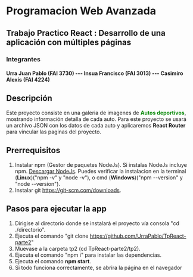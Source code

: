 # Programacion Web Avanzada

## Trabajo Practico React : Desarrollo de una aplicación con múltiples páginas

### Integrantes
#### Urra Juan Pablo (FAI 3730)  --- Insua Francisco (FAI 3013)  ---  Casimiro Alexis (FAI 4224)

## Descripción
Este proyecto consiste en una galeria de imagenes de <strong style='color:rgb(0,135,0)'>Autos deportivos</strong>, mostrando información detalla de cada auto. Para este proyecto se usará un archivo JSON con los datos de cada auto y aplicaremos **React Router** para vincular las paginas del proyecto.

## Prerrequisitos
1. Instalar npm (Gestor de paquetes NodeJs). Si instalas NodeJs incluye npm. [Descargar NodeJs](https://nodejs.org/en/download).
Puedes verificar la instalacion en la terminal (**Linux**)("npm -v" y "node -v"), o cmd (**Windows**)("npm --version" y "node --version").
2. Instalar git https://git-scm.com/downloads.

## Pasos para ejecutar la app
1. Dirigise al directorio donde se instalará el proyecto vía consola "cd ./directorio".
2. Ejecuta el comando "git clone https://github.com/UrraPablo/TpReact-parte2"
3. Muevase a la carpeta tp2 (cd TpReact-parte2/tp2).
4. Ejecuta el comando "npm i" para instalar las dependencias.
5. Ejecuta el comando **npm start**.
6. Si todo funciona correctamente, se abrira la página en el navegador
